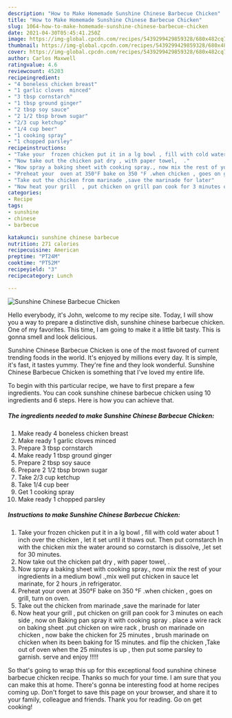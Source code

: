 ```yaml
---
description: "How to Make Homemade Sunshine Chinese Barbecue Chicken"
title: "How to Make Homemade Sunshine Chinese Barbecue Chicken"
slug: 1064-how-to-make-homemade-sunshine-chinese-barbecue-chicken
date: 2021-04-30T05:45:41.250Z
image: https://img-global.cpcdn.com/recipes/5439299429859328/680x482cq70/sunshine-chinese-barbecue-chicken-recipe-main-photo.jpg
thumbnail: https://img-global.cpcdn.com/recipes/5439299429859328/680x482cq70/sunshine-chinese-barbecue-chicken-recipe-main-photo.jpg
cover: https://img-global.cpcdn.com/recipes/5439299429859328/680x482cq70/sunshine-chinese-barbecue-chicken-recipe-main-photo.jpg
author: Carlos Maxwell
ratingvalue: 4.6
reviewcount: 45203
recipeingredient:
- "4 boneless chicken breast"
- "1 garlic cloves  minced"
- "3 tbsp cornstarch"
- "1 tbsp ground ginger"
- "2 tbsp soy sauce"
- "2 1/2 tbsp brown sugar"
- "2/3 cup ketchup"
- "1/4 cup beer"
- "1 cooking spray"
- "1 chopped parsley"
recipeinstructions:
- "Take your  frozen chicken put it in a lg bowl , fill with cold water about  1 inch over the chicken , let it set until it thaws out. Then put  cornstarch In with the chicken mix the water around so cornstarch is dissolve, ,let set for 30 minutes."
- "Now take out the chicken pat dry , with paper towel,  ."
- "Now spray a baking sheet with cooking spray., now mix the rest of your ingredients in a medium bowl .,mix well put chicken in sauce let marinate, for 2 hours ,in refrigerator."
- "Preheat your  oven at 350°F bake on 350 °F .when chicken , goes on grill,  turn on oven."
- "Take out the chicken from marinade ,save the marinade for later"
- "Now heat your grill  , put chicken on grill pan cook for 3 minutes on each side , now on Baking pan spray it with cooking spray . place a wire rack on baking sheet .put chicken on wire rack , brush on marinade on chicken , now bake the chicken for 25 minutes , brush marinade on chicken when its been baking for 15 minutes.  and flip the chicken ,Take out of oven when the 25 minutes is up , then put some parsley to garnish. serve and enjoy !!!!!"
categories:
- Recipe
tags:
- sunshine
- chinese
- barbecue

katakunci: sunshine chinese barbecue 
nutrition: 271 calories
recipecuisine: American
preptime: "PT24M"
cooktime: "PT52M"
recipeyield: "3"
recipecategory: Lunch

---
```



![Sunshine Chinese Barbecue Chicken](https://img-global.cpcdn.com/recipes/5439299429859328/680x482cq70/sunshine-chinese-barbecue-chicken-recipe-main-photo.jpg)

Hello everybody, it's John, welcome to my recipe site. Today, I will show you a way to prepare a distinctive dish, sunshine chinese barbecue chicken. One of my favorites. This time, I am going to make it a little bit tasty. This is gonna smell and look delicious.

Sunshine Chinese Barbecue Chicken is one of the most favored of current trending foods in the world. It's enjoyed by millions every day. It is simple, it's fast, it tastes yummy. They're fine and they look wonderful. Sunshine Chinese Barbecue Chicken is something that I've loved my entire life.




To begin with this particular recipe, we have to first prepare a few ingredients. You can cook sunshine chinese barbecue chicken using 10 ingredients and 6 steps. Here is how you can achieve that.

<!--inarticleads1-->

##### The ingredients needed to make Sunshine Chinese Barbecue Chicken:

1. Make ready 4 boneless chicken breast
1. Make ready 1 garlic cloves  minced
1. Prepare 3 tbsp cornstarch
1. Make ready 1 tbsp ground ginger
1. Prepare 2 tbsp soy sauce
1. Prepare 2 1/2 tbsp brown sugar
1. Take 2/3 cup ketchup
1. Take 1/4 cup beer
1. Get 1 cooking spray
1. Make ready 1 chopped parsley




<!--inarticleads2-->

##### Instructions to make Sunshine Chinese Barbecue Chicken:

1. Take your  frozen chicken put it in a lg bowl , fill with cold water about  1 inch over the chicken , let it set until it thaws out. Then put  cornstarch In with the chicken mix the water around so cornstarch is dissolve, ,let set for 30 minutes.
1. Now take out the chicken pat dry , with paper towel,  .
1. Now spray a baking sheet with cooking spray., now mix the rest of your ingredients in a medium bowl .,mix well put chicken in sauce let marinate, for 2 hours ,in refrigerator.
1. Preheat your  oven at 350°F bake on 350 °F .when chicken , goes on grill,  turn on oven.
1. Take out the chicken from marinade ,save the marinade for later
1. Now heat your grill  , put chicken on grill pan cook for 3 minutes on each side , now on Baking pan spray it with cooking spray . place a wire rack on baking sheet .put chicken on wire rack , brush on marinade on chicken , now bake the chicken for 25 minutes , brush marinade on chicken when its been baking for 15 minutes.  and flip the chicken ,Take out of oven when the 25 minutes is up , then put some parsley to garnish. serve and enjoy !!!!!




So that's going to wrap this up for this exceptional food sunshine chinese barbecue chicken recipe. Thanks so much for your time. I am sure that you can make this at home. There's gonna be interesting food at home recipes coming up. Don't forget to save this page on your browser, and share it to your family, colleague and friends. Thank you for reading. Go on get cooking!
